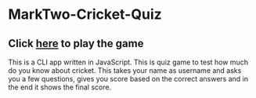 # MarkTwo-Cricket-Quiz

## Click [here](https://replit.com/@virgat/Cricket-Quiz?embed=true#index.js) to play the game

This is a CLI app written in JavaScript. This is quiz game to test how much do you know about cricket. This takes your name as username and asks you a few questions, gives you score based on the correct answers and in the end it shows the final score.
